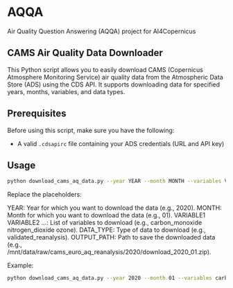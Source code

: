 # AQQA
Air Quality Question Answering (AQQA) project for AI4Copernicus


## CAMS Air Quality Data Downloader

This Python script allows you to easily download CAMS (Copernicus Atmosphere Monitoring Service) air quality data from the Atmospheric Data Store (ADS) using the CDS API. It supports downloading data for specified years, months, variables, and data types.

## Prerequisites

Before using this script, make sure you have the following:

- A valid `.cdsapirc` file containing your ADS credentials (URL and API key)

## Usage 
```bash
python download_cams_aq_data.py --year YEAR --month MONTH --variables VARIABLE1 VARIABLE2 ... --type DATA_TYPE --output-path OUTPUT_PATH
```

Replace the placeholders:

YEAR: Year for which you want to download the data (e.g., 2020).
MONTH: Month for which you want to download the data (e.g., 01).
VARIABLE1 VARIABLE2 ...: List of variables to download (e.g., carbon_monoxide nitrogen_dioxide ozone).
DATA_TYPE: Type of data to download (e.g., validated_reanalysis).
OUTPUT_PATH: Path to save the downloaded data (e.g., /mnt/data/raw/cams_euro_aq_reanalysis/2020/download_2020_01.zip).

Example:
```bash
python download_cams_aq_data.py --year 2020 --month 01 --variables carbon_monoxide nitrogen_dioxide ozone --type validated_reanalysis --output-path /path/to/output.zip
```

